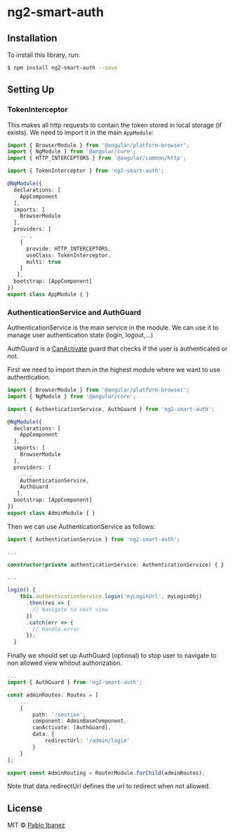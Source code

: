 # ng2-smart-auth

## Installation

To install this library, run:

```bash
$ npm install ng2-smart-auth --save
```

## Setting Up

### TokenInterceptor

This makes all http requests to contain the token stored in local storage (if exists). We need to import it in the main `AppModule`: 

```typescript
import { BrowserModule } from '@angular/platform-browser';
import { NgModule } from '@angular/core';
import { HTTP_INTERCEPTORS } from '@angular/common/http';

import { TokenInterceptor } from 'ng2-smart-auth';

@NgModule({
  declarations: [
    AppComponent
  ],
  imports: [
    BrowserModule
  ],
  providers: [
    ...,
    {
      provide: HTTP_INTERCEPTORS,
      useClass: TokenInterceptor,
      multi: true
    }
   ],
  bootstrap: [AppComponent]
})
export class AppModule { }
```

### AuthenticationService and AuthGuard

AuthenticationService is the main service in the module. We can use it to manage user authentication state (login, logout,...)

AuthGuard is a [CanActivate](https://angular.io/api/router/CanActivate) guard that checks if the user is authenticated or not.

First we need to import them in the highest module where we want to use authentication.

```typescript
import { BrowserModule } from '@angular/platform-browser';
import { NgModule } from '@angular/core';

import { AuthenticationService, AuthGuard } from 'ng2-smart-auth';

@NgModule({
  declarations: [
    AppComponent
  ],
  imports: [
    BrowserModule
  ],
  providers: [
    ...,
    AuthenticationService,
    AuthGuard
   ],
  bootstrap: [AppComponent]
})
export class AdminModule { }
```
Then we can use AuthenticationService as follows:

```typescript
import { AuthenticationService } from 'ng2-smart-auth';

...

constructor(private authenticationService: AuthenticationService) { }

...

login() {
    this.authenticationService.login('myLoginUrl', myLoginObj)
      .then(res => {
        // Navigate to next view
      })
      .catch(err => {
        // Handle error
      });
  }
```
Finally we should set up AuthGuard (optional) to stop user to navigate to non allowed view whitout authorization.

```typescript
...
import { AuthGuard } from 'ng2-smart-auth';

const adminRoutes: Routes = [
    ...
    {
        path: ':section',
        component: AdminBaseComponent,
        canActivate: [AuthGuard],
        data: {
            redirectUrl: '/admin/login'
        }
    }
];

export const AdminRouting = RouterModule.forChild(adminRoutes);
```
Note that data.redirectUrl defines the url to redirect when not allowed.


## License

MIT © [Pablo Ibanez](www.pabloibanez.com)
